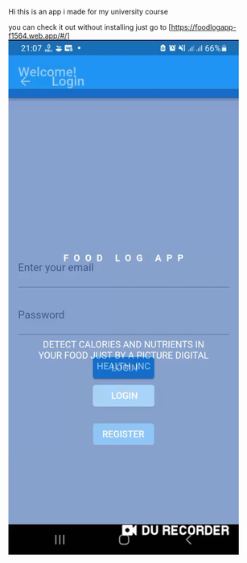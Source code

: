 Hi this is an app i made for my university course


you can check it out without installing just go to [https://foodlogapp-f1564.web.app/#/]
![Finished App](https://github.com/sarianpour/foodlogapp/blob/master/assets/gif.gif)
